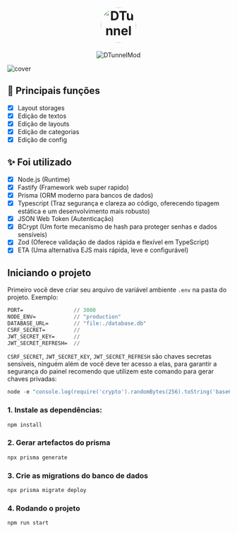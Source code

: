 <h1 align="center">
  <img src="https://i.ibb.co/7SMc2NX/logo.jpg" alt="DTunnel" style="width: 80px; height: 80px; border-radius: 50%;">
</h1>

<p align="center">
 <img src="https://img.shields.io/static/v1?label=DTunnel&message=Mod&color=E51C44&labelColor=0A1033" alt="DTunnelMod" />
</p>

![cover](https://i.ibb.co/0yPYBjy/preview.png)

## :rocket: Principais funções

- [x] Layout storages
- [x] Edição de textos
- [x] Edição de layouts
- [x] Edição de categorias
- [x] Edição de config

## ✨ Foi utilizado

- [x] Node.js (Runtime)
- [x] Fastify (Framework web super rapido)
- [x] Prisma (ORM moderno para bancos de dados)
- [x] Typescript (Traz segurança e clareza ao código, oferecendo tipagem estática e um desenvolvimento mais robusto)
- [x] JSON Web Token (Autenticação)
- [x] BCrypt (Um forte mecanismo de hash para proteger senhas e dados sensíveis)
- [x] Zod (Oferece validação de dados rápida e flexível em TypeScript)
- [x] ETA (Uma alternativa EJS mais rápida, leve e configurável)

## Iniciando o projeto

Primeiro você deve criar seu arquivo de variável ambiente `.env` na pasta do projeto.
Exemplo:

```cl
PORT=                // 3000
NODE_ENV=            // "production"
DATABASE_URL=        // "file:./database.db"
CSRF_SECRET=         //
JWT_SECRET_KEY=      //
JWT_SECRET_REFRESH=  //
```

`CSRF_SECRET`, `JWT_SECRET_KEY`, `JWT_SECRET_REFRESH` são chaves secretas sensíveis, ninguém além de você deve ter acesso a elas, para garantir a segurança do painel recomendo que utilizem este comando para gerar chaves privadas:

```js
node -e "console.log(require('crypto').randomBytes(256).toString('base64'));"
```

### 1. Instale as dependências:

```bash
npm install
```

### 2. Gerar artefactos do prisma

```bash
npx prisma generate
```

### 3. Crie as migrations do banco de dados

```bash
npx prisma migrate deploy
```

### 4. Rodando o projeto

```bash
npm run start
```

<br />
